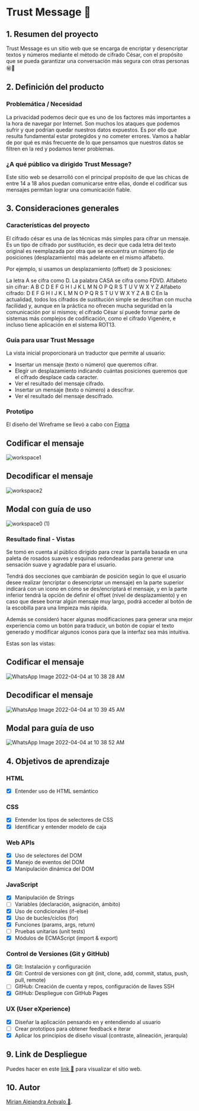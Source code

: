 # Trust Message 🤫

## 1. Resumen del proyecto
Trust Message es un sitio web que se encarga de encriptar y desencriptar textos y números mediante el método de cifrado César, con el propósito que se pueda garantizar una conversación más segura con otras personas ㊙️🙅

## 2. Definición del producto

### Problemática / Necesidad

La privacidad podemos decir que es uno de los factores más importantes a la hora de navegar por Internet. Son muchos los ataques que podemos sufrir y que podrían quedar nuestros datos expuestos. Es por ello que resulta fundamental estar protegidos y no cometer errores. Vamos a hablar de por qué es más frecuente de lo que pensamos que nuestros datos se filtren en la red y podamos tener problemas. 

### ¿A qué público va dirigido Trust Message?

Este sitio web se desarrolló con el principal propósito de que las chicas de entre 14 a 18 años puedan comunicarse entre ellas, donde el codificar sus mensajes permitan lograr una comunicación fiable.

## 3. Consideraciones generales

### Características del proyecto

El cifrado césar es una de las técnicas más simples para cifrar un mensaje. Es un tipo de cifrado por sustitución, es decir que cada letra del texto original es reemplazada por otra que se encuentra un número fijo de posiciones (desplazamiento) más adelante en el mismo alfabeto.

Por ejemplo, si usamos un desplazamiento (offset) de 3 posiciones:

La letra A se cifra como D.
La palabra CASA se cifra como FDVD.
Alfabeto sin cifrar: A B C D E F G H I J K L M N O P Q R S T U V W X Y Z
Alfabeto cifrado: D E F G H I J K L M N O P Q R S T U V W X Y Z A B C
En la actualidad, todos los cifrados de sustitución simple se descifran con mucha facilidad y, aunque en la práctica no ofrecen mucha seguridad en la comunicación por sí mismos; el cifrado César sí puede formar parte de sistemas más complejos de codificación, como el cifrado Vigenère, e incluso tiene aplicación en el sistema ROT13.


### Guía para usar Trust Message

La vista inicial proporcionará un traductor que permite al usuario:

* Insertar un mensaje (texto o número) que queremos cifrar.
* Elegir un desplazamiento indicando cuántas posiciones queremos que el cifrado desplace cada caracter.
* Ver el resultado del mensaje cifrado.
* Insertar un mensaje (texto o número) a descifrar.
* Ver el resultado del mensaje descifrado.

### Prototipo

El diseño del Wireframe se llevó a cabo con [Figma](https://www.figma.com/)

## Codificar el mensaje
![workspace1](https://user-images.githubusercontent.com/91838806/161579135-483daea6-c597-4d71-b1c4-1daf61bff39a.png)

## Decodificar el mensaje
![workspace2](https://user-images.githubusercontent.com/91838806/161579202-09c8e8f5-af4a-4480-bdde-605915f45378.png)

## Modal con guía de uso
![workspace0 (1)](https://user-images.githubusercontent.com/91838806/161579901-b8a38eb1-9700-4d7e-8a31-282dccb2d5dd.png)

### Resultado final - Vistas

Se tomó en cuenta al público dirigido para crear la pantalla basada en una paleta de rosados suaves y esquinas redondeadas para generar una sensación suave y agradable para el usuario.

Tendrá dos secciones que cambiarán de posición según lo que el usuario desee realizar (encriptar o desencriptar un mensaje) en la parte superior indicará con un icono
en cómo se des/encriptará el mensaje, y en la parte inferior tendrá la opción de definir el offset (nivel de desplazamiento) y en caso que desee borrar algún mensaje muy largo, podrá acceder al botón de la escobilla para una limpieza más rápida.

Además se consideró hacer algunas modificaciones para generar una mejor experiencia como un botón para traducir, un botón de copiar el texto generado y modificar algunos iconos para que la interfaz sea más intuitiva.

Estas son las vistas:

## Codificar el mensaje
![WhatsApp Image 2022-04-04 at 10 38 28 AM](https://user-images.githubusercontent.com/91838806/161583003-be3cafb9-7bda-4613-827c-ab7e78658d09.jpeg)


## Decodificar el mensaje
![WhatsApp Image 2022-04-04 at 10 39 45 AM](https://user-images.githubusercontent.com/91838806/161583048-ce13d82d-f1e3-4aff-9a44-6f18de5ec36c.jpeg)

## Modal para guía de uso
![WhatsApp Image 2022-04-04 at 10 38 52 AM](https://user-images.githubusercontent.com/91838806/161583111-00d8aceb-f07c-4e2c-975f-6d1b89f615db.jpeg)


## 4. Objetivos de aprendizaje

### HTML

- [x] Entender uso de HTML semántico

### CSS

- [x] Entender los tipos de selectores de CSS
- [x] Identificar y entender modelo de caja

### Web APIs

- [x] Uso de selectores del DOM
- [x] Manejo de eventos del DOM
- [x] Manipulación dinámica del DOM

### JavaScript

- [x] Manipulación de Strings
- [ ] Variables (declaración, asignación, ámbito)
- [x] Uso de condicionales (if-else)
- [x] Uso de bucles/ciclos (for)
- [x] Funciones (params, args, return)
- [ ] Pruebas unitarias (unit tests)
- [x] Módulos de ECMAScript (import & export)

### Control de Versiones (Git y GitHub)

- [x] Git: Instalación y configuración
- [x] Git: Control de versiones con git (init, clone, add, commit, status, push, pull, remote)
- [ ] GitHub: Creación de cuenta y repos, configuración de llaves SSH
- [x] GitHub: Despliegue con GitHub Pages

### UX (User eXperience)

- [x] Diseñar la aplicación pensando en y entendiendo al usuario
- [ ] Crear prototipos para obtener feedback e iterar
- [x] Aplicar los principios de diseño visual (contraste, alineación, jerarquía)

## 9. Link de Despliegue

Puedes hacer en este [link 🌟](https://mirianalejandra1996.github.io/LIM016-cipher/) para visualizar el sitio web.

## 10. Autor

[Mirian Alejandra Arévalo 🙋](https://github.com/mirianalejandra1996).

